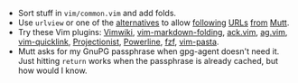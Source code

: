 * Sort stuff in `vim/common.vim` and add folds.
* Use `urlview` or one of the [alternatives](http://www.memoryhole.net/~kyle/extract_url/)
  to allow [following][1] [URLs][2] [from][3] [Mutt][4].
* Try these Vim plugins:
  [Vimwiki](https://github.com/vimwiki/vimwiki),
  [vim-markdown-folding](https://github.com/nelstrom/vim-markdown-folding),
  [ack.vim](https://github.com/mileszs/ack.vim),
  [ag.vim](https://github.com/rking/ag.vim),
  [vim-quicklink](https://github.com/christoomey/vim-quicklink),
  [Projectionist](https://github.com/tpope/vim-projectionist),
  [Powerline](https://github.com/powerline/powerline),
  [fzf](https://github.com/junegunn/fzf),
  [vim-pasta](https://github.com/sickill/vim-pasta).
* Mutt asks for my GnuPG passphrase when gpg-agent doesn't need it.  Just hitting `return`
  works when the passphrase is already cached, but how would I know.

[1]: https://wiki.archlinux.org/index.php/Mutt#Viewing_URLs_.26_opening_your_favorite_web_browser
[2]: http://superuser.com/q/333862
[3]: http://superuser.com/q/695140
[4]: http://mutt.blackfish.org.uk/following-links/

<!-- vim: set tw=90 sts=-1 sw=4 et: -->
